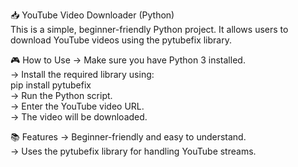 📥 YouTube Video Downloader (Python)  
This is a simple, beginner-friendly Python project. It allows users to download YouTube videos using the pytubefix library.  
  
🎮 How to Use
-> Make sure you have Python 3 installed.  
-> Install the required library using:  
      pip install pytubefix  
-> Run the Python script.  
-> Enter the YouTube video URL.  
-> The video will be downloaded.

📚 Features
-> Beginner-friendly and easy to understand.  
-> Uses the pytubefix library for handling YouTube streams.
